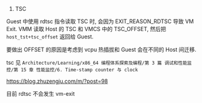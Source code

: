
1. TSC

Guest 中使用 rdtsc 指令读取 TSC 时, 会因为 EXIT_REASON_RDTSC 导致 VM Exit. VMM 读取 Host 的 TSC 和 VMCS 中的 TSC_OFFSET, 然后把 `host_tst+tsc_offset` 返回给 Guest.

要做出 OFFSET 的原因是考虑到 vcpu 热插拔和 Guest 会在不同的 Host 间迁移.

tsc 见 `Architecture/Learning/x86_64 编程体系探索及编程/第 3 篇 调试和性能监控/第 15 章 性能监控/6. Time-stamp counter 与 clock`

https://blog.zhuzengju.com/m/?post=98

目前 rdtsc 不会发生 vm-exit

